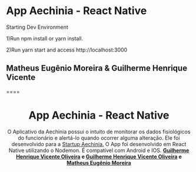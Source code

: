 # App Aechinia - React Native

Starting Dev Environment

1)Run npm install or yarn install.

2)Run yarn start and access http://localhost:3000

## Matheus Eugênio Moreira & Guilherme Henrique Vicente

====



<h1 align="center">App Aechinia - React Native</h1> 
<p align="center"> O Aplicativo da Aechinia possui o intuito de monitorar os dados fisiológicos do funcionário e alertá-lo quando ocorrer alguma alteração. Ele foi desenvolvido para a <a href="https://www.instagram.com/aechinia/?hl=pt-br">Startup Aechinia.</a> O App foi desenvolvido em React Native utilizando o Nodemon. É compatível com Android e IOS. <strong><a href="https://www.linkedin.com/in/guilherme-vicente/">Guilherme Henrique Vicente Oliveira</a> e <a href="https://www.linkedin.com/in/matheus-eugenio/>Matheus Eugênio Moreira</a></strong> </p>

<h3>Linguagem, Banco de Dados e Server utilizados neste projeto<h3/>

<br><br>

<p><strong><a href="https://github.com/guilhermehv">Guilherme Henrique Vicente Oliveira</a> e <a href="https://github.com/matheusem">Matheus Eugênio Moreira</a></strong> <p/>


